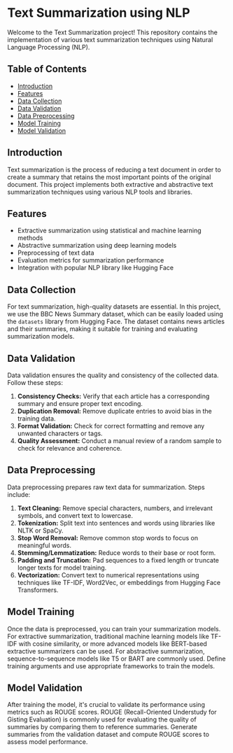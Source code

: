 # Text Summarization using NLP

Welcome to the Text Summarization project! This repository contains the implementation of various text summarization techniques using Natural Language Processing (NLP).

## Table of Contents
- [Introduction](#introduction)
- [Features](#features)
- [Data Collection](#data-collection)
- [Data Validation](#data-validation)
- [Data Preprocessing](#data-preprocessing)
- [Model Training](#model-training)
- [Model Validation](#model-validation)
  
## Introduction

Text summarization is the process of reducing a text document in order to create a summary that retains the most important points of the original document. 
This project implements both extractive and abstractive text summarization techniques using various NLP tools and libraries.

## Features

- Extractive summarization using statistical and machine learning methods
- Abstractive summarization using deep learning models
- Preprocessing of text data
- Evaluation metrics for summarization performance
- Integration with popular NLP library like Hugging Face 

## Data Collection

For text summarization, high-quality datasets are essential. In this project, we use the BBC News Summary dataset, which can be easily loaded using the `datasets` library from Hugging Face. The dataset contains news articles and their summaries, making it suitable for training and evaluating summarization models.

## Data Validation

Data validation ensures the quality and consistency of the collected data. Follow these steps:

1. **Consistency Checks:** Verify that each article has a corresponding summary and ensure proper text encoding.
2. **Duplication Removal:** Remove duplicate entries to avoid bias in the training data.
3. **Format Validation:** Check for correct formatting and remove any unwanted characters or tags.
4. **Quality Assessment:** Conduct a manual review of a random sample to check for relevance and coherence.

## Data Preprocessing

Data preprocessing prepares raw text data for summarization. Steps include:

1. **Text Cleaning:** Remove special characters, numbers, and irrelevant symbols, and convert text to lowercase.
2. **Tokenization:** Split text into sentences and words using libraries like NLTK or SpaCy.
3. **Stop Word Removal:** Remove common stop words to focus on meaningful words.
4. **Stemming/Lemmatization:** Reduce words to their base or root form.
5. **Padding and Truncation:** Pad sequences to a fixed length or truncate longer texts for model training.
6. **Vectorization:** Convert text to numerical representations using techniques like TF-IDF, Word2Vec, or embeddings from Hugging Face Transformers.

## Model Training

Once the data is preprocessed, you can train your summarization models. For extractive summarization, traditional machine learning models like TF-IDF with cosine similarity, or more advanced models like BERT-based extractive summarizers can be used. For abstractive summarization, sequence-to-sequence models like T5 or BART are commonly used. Define training arguments and use appropriate frameworks to train the models.

## Model Validation

After training the model, it's crucial to validate its performance using metrics such as ROUGE scores. ROUGE (Recall-Oriented Understudy for Gisting Evaluation) is commonly used for evaluating the quality of summaries by comparing them to reference summaries. Generate summaries from the validation dataset and compute ROUGE scores to assess model performance.
